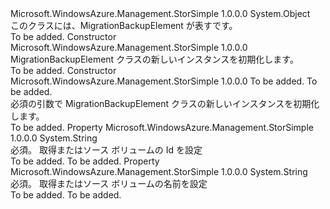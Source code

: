 <Type Name="MigrationBackupElement" FullName="Microsoft.WindowsAzure.Management.StorSimple.Models.MigrationBackupElement">
  <TypeSignature Language="C#" Value="public class MigrationBackupElement" />
  <TypeSignature Language="ILAsm" Value=".class public auto ansi beforefieldinit MigrationBackupElement extends System.Object" />
  <TypeSignature Language="DocId" Value="T:Microsoft.WindowsAzure.Management.StorSimple.Models.MigrationBackupElement" />
  <TypeSignature Language="VB.NET" Value="Public Class MigrationBackupElement" />
  <TypeSignature Language="F#" Value="type MigrationBackupElement = class" />
  <AssemblyInfo>
    <AssemblyName>Microsoft.WindowsAzure.Management.StorSimple</AssemblyName>
    <AssemblyVersion>1.0.0.0</AssemblyVersion>
  </AssemblyInfo>
  <Base>
    <BaseTypeName>System.Object</BaseTypeName>
  </Base>
  <Interfaces />
  <Docs>
    <summary>
            このクラスには、MigrationBackupElement が表すです。
            </summary>
    <remarks>To be added.</remarks>
  </Docs>
  <Members>
    <Member MemberName=".ctor">
      <MemberSignature Language="C#" Value="public MigrationBackupElement ();" />
      <MemberSignature Language="ILAsm" Value=".method public hidebysig specialname rtspecialname instance void .ctor() cil managed" />
      <MemberSignature Language="DocId" Value="M:Microsoft.WindowsAzure.Management.StorSimple.Models.MigrationBackupElement.#ctor" />
      <MemberSignature Language="VB.NET" Value="Public Sub New ()" />
      <MemberType>Constructor</MemberType>
      <AssemblyInfo>
        <AssemblyName>Microsoft.WindowsAzure.Management.StorSimple</AssemblyName>
        <AssemblyVersion>1.0.0.0</AssemblyVersion>
      </AssemblyInfo>
      <Parameters />
      <Docs>
        <summary>
            MigrationBackupElement クラスの新しいインスタンスを初期化します。
            </summary>
        <remarks>To be added.</remarks>
      </Docs>
    </Member>
    <Member MemberName=".ctor">
      <MemberSignature Language="C#" Value="public MigrationBackupElement (string sourceVolumeId, string sourceVolumeName);" />
      <MemberSignature Language="ILAsm" Value=".method public hidebysig specialname rtspecialname instance void .ctor(string sourceVolumeId, string sourceVolumeName) cil managed" />
      <MemberSignature Language="DocId" Value="M:Microsoft.WindowsAzure.Management.StorSimple.Models.MigrationBackupElement.#ctor(System.String,System.String)" />
      <MemberSignature Language="VB.NET" Value="Public Sub New (sourceVolumeId As String, sourceVolumeName As String)" />
      <MemberSignature Language="F#" Value="new Microsoft.WindowsAzure.Management.StorSimple.Models.MigrationBackupElement : string * string -&gt; Microsoft.WindowsAzure.Management.StorSimple.Models.MigrationBackupElement" Usage="new Microsoft.WindowsAzure.Management.StorSimple.Models.MigrationBackupElement (sourceVolumeId, sourceVolumeName)" />
      <MemberType>Constructor</MemberType>
      <AssemblyInfo>
        <AssemblyName>Microsoft.WindowsAzure.Management.StorSimple</AssemblyName>
        <AssemblyVersion>1.0.0.0</AssemblyVersion>
      </AssemblyInfo>
      <Parameters>
        <Parameter Name="sourceVolumeId" Type="System.String" />
        <Parameter Name="sourceVolumeName" Type="System.String" />
      </Parameters>
      <Docs>
        <param name="sourceVolumeId">To be added.</param>
        <param name="sourceVolumeName">To be added.</param>
        <summary>
            必須の引数で MigrationBackupElement クラスの新しいインスタンスを初期化します。
            </summary>
        <remarks>To be added.</remarks>
      </Docs>
    </Member>
    <Member MemberName="SourceVolumeId">
      <MemberSignature Language="C#" Value="public string SourceVolumeId { get; set; }" />
      <MemberSignature Language="ILAsm" Value=".property instance string SourceVolumeId" />
      <MemberSignature Language="DocId" Value="P:Microsoft.WindowsAzure.Management.StorSimple.Models.MigrationBackupElement.SourceVolumeId" />
      <MemberSignature Language="VB.NET" Value="Public Property SourceVolumeId As String" />
      <MemberSignature Language="F#" Value="member this.SourceVolumeId : string with get, set" Usage="Microsoft.WindowsAzure.Management.StorSimple.Models.MigrationBackupElement.SourceVolumeId" />
      <MemberType>Property</MemberType>
      <AssemblyInfo>
        <AssemblyName>Microsoft.WindowsAzure.Management.StorSimple</AssemblyName>
        <AssemblyVersion>1.0.0.0</AssemblyVersion>
      </AssemblyInfo>
      <ReturnValue>
        <ReturnType>System.String</ReturnType>
      </ReturnValue>
      <Docs>
        <summary>
            必須。 取得またはソース ボリュームの Id を設定
            </summary>
        <value>To be added.</value>
        <remarks>To be added.</remarks>
      </Docs>
    </Member>
    <Member MemberName="SourceVolumeName">
      <MemberSignature Language="C#" Value="public string SourceVolumeName { get; set; }" />
      <MemberSignature Language="ILAsm" Value=".property instance string SourceVolumeName" />
      <MemberSignature Language="DocId" Value="P:Microsoft.WindowsAzure.Management.StorSimple.Models.MigrationBackupElement.SourceVolumeName" />
      <MemberSignature Language="VB.NET" Value="Public Property SourceVolumeName As String" />
      <MemberSignature Language="F#" Value="member this.SourceVolumeName : string with get, set" Usage="Microsoft.WindowsAzure.Management.StorSimple.Models.MigrationBackupElement.SourceVolumeName" />
      <MemberType>Property</MemberType>
      <AssemblyInfo>
        <AssemblyName>Microsoft.WindowsAzure.Management.StorSimple</AssemblyName>
        <AssemblyVersion>1.0.0.0</AssemblyVersion>
      </AssemblyInfo>
      <ReturnValue>
        <ReturnType>System.String</ReturnType>
      </ReturnValue>
      <Docs>
        <summary>
            必須。 取得またはソース ボリュームの名前を設定
            </summary>
        <value>To be added.</value>
        <remarks>To be added.</remarks>
      </Docs>
    </Member>
  </Members>
</Type>